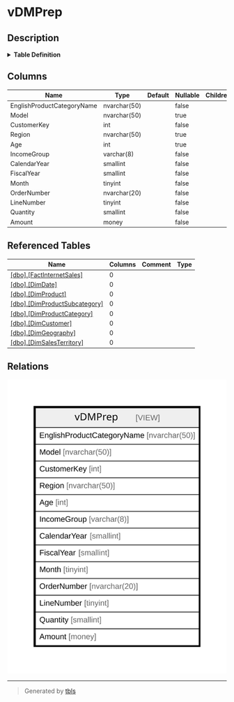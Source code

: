 # vDMPrep

## Description

<details>
<summary><strong>Table Definition</strong></summary>

```sql


-- vDMPrep will be used as a data source by the other data mining views.  
-- Uses DW data at customer, product, day, etc. granularity and
-- gets region, model, year, month, etc.
CREATE VIEW [dbo].[vDMPrep]
AS
    SELECT
        pc.[EnglishProductCategoryName]
        ,Coalesce(p.[ModelName], p.[EnglishProductName]) AS [Model]
        ,c.[CustomerKey]
        ,s.[SalesTerritoryGroup] AS [Region]
        ,CASE
            WHEN Month(GetDate()) < Month(c.[BirthDate])
                THEN DateDiff(yy,c.[BirthDate],GetDate()) - 1
            WHEN Month(GetDate()) = Month(c.[BirthDate])
            AND Day(GetDate()) < Day(c.[BirthDate])
                THEN DateDiff(yy,c.[BirthDate],GetDate()) - 1
            ELSE DateDiff(yy,c.[BirthDate],GetDate())
        END AS [Age]
        ,CASE
            WHEN c.[YearlyIncome] < 40000 THEN 'Low'
            WHEN c.[YearlyIncome] > 60000 THEN 'High'
            ELSE 'Moderate'
        END AS [IncomeGroup]
        ,d.[CalendarYear]
        ,d.[FiscalYear]
        ,d.[MonthNumberOfYear] AS [Month]
        ,f.[SalesOrderNumber] AS [OrderNumber]
        ,f.SalesOrderLineNumber AS LineNumber
        ,f.OrderQuantity AS Quantity
        ,f.ExtendedAmount AS Amount  
    FROM
        [dbo].[FactInternetSales] f
    INNER JOIN [dbo].[DimDate] d
        ON f.[OrderDateKey] = d.[DateKey]
    INNER JOIN [dbo].[DimProduct] p
        ON f.[ProductKey] = p.[ProductKey]
    INNER JOIN [dbo].[DimProductSubcategory] psc
        ON p.[ProductSubcategoryKey] = psc.[ProductSubcategoryKey]
    INNER JOIN [dbo].[DimProductCategory] pc
        ON psc.[ProductCategoryKey] = pc.[ProductCategoryKey]
    INNER JOIN [dbo].[DimCustomer] c
        ON f.[CustomerKey] = c.[CustomerKey]
    INNER JOIN [dbo].[DimGeography] g
        ON c.[GeographyKey] = g.[GeographyKey]
    INNER JOIN [dbo].[DimSalesTerritory] s
        ON g.[SalesTerritoryKey] = s.[SalesTerritoryKey] 
;


```

</details>

## Columns

| Name | Type | Default | Nullable | Children | Parents | Comment |
| ---- | ---- | ------- | -------- | -------- | ------- | ------- |
| EnglishProductCategoryName | nvarchar(50) |  | false |  |  |  |
| Model | nvarchar(50) |  | true |  |  |  |
| CustomerKey | int |  | false |  |  |  |
| Region | nvarchar(50) |  | true |  |  |  |
| Age | int |  | true |  |  |  |
| IncomeGroup | varchar(8) |  | false |  |  |  |
| CalendarYear | smallint |  | false |  |  |  |
| FiscalYear | smallint |  | false |  |  |  |
| Month | tinyint |  | false |  |  |  |
| OrderNumber | nvarchar(20) |  | false |  |  |  |
| LineNumber | tinyint |  | false |  |  |  |
| Quantity | smallint |  | false |  |  |  |
| Amount | money |  | false |  |  |  |

## Referenced Tables

| Name | Columns | Comment | Type |
| ---- | ------- | ------- | ---- |
| [[dbo].[FactInternetSales]](%5Bdbo%5D.%5BFactInternetSales%5D.md) | 0 |  |  |
| [[dbo].[DimDate]](%5Bdbo%5D.%5BDimDate%5D.md) | 0 |  |  |
| [[dbo].[DimProduct]](%5Bdbo%5D.%5BDimProduct%5D.md) | 0 |  |  |
| [[dbo].[DimProductSubcategory]](%5Bdbo%5D.%5BDimProductSubcategory%5D.md) | 0 |  |  |
| [[dbo].[DimProductCategory]](%5Bdbo%5D.%5BDimProductCategory%5D.md) | 0 |  |  |
| [[dbo].[DimCustomer]](%5Bdbo%5D.%5BDimCustomer%5D.md) | 0 |  |  |
| [[dbo].[DimGeography]](%5Bdbo%5D.%5BDimGeography%5D.md) | 0 |  |  |
| [[dbo].[DimSalesTerritory]](%5Bdbo%5D.%5BDimSalesTerritory%5D.md) | 0 |  |  |

## Relations

![er](vDMPrep.svg)

---

> Generated by [tbls](https://github.com/k1LoW/tbls)
